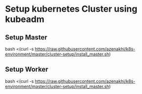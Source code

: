 # Setup kubernetes Cluster using kubeadm


## Setup Master
bash <(curl -s https://raw.githubusercontent.com/azenakhi/k8s-environment/master/cluster-setup/install_master.sh)

## Setup Worker
bash <(curl -s https://raw.githubusercontent.com/azenakhi/k8s-environment/master/cluster-setup/install_master.sh)